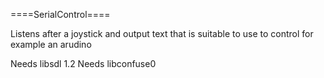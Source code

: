 ====SerialControl====

Listens after a joystick and output text that is suitable to use to control for example an arudino

Needs libsdl 1.2
Needs libconfuse0
